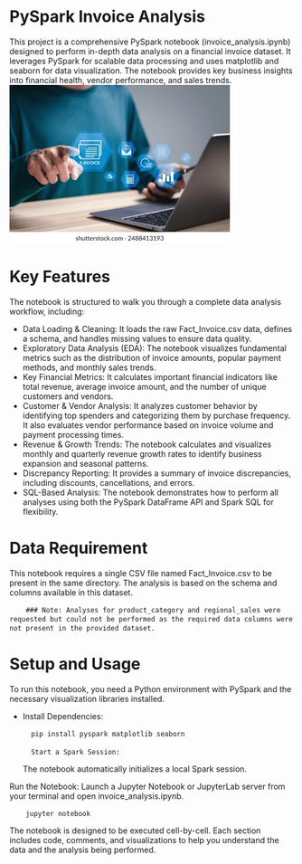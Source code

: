 # PySpark Invoice Analysis
This project is a comprehensive PySpark notebook (invoice_analysis.ipynb) designed to perform in-depth data analysis on a financial invoice dataset. It leverages PySpark for scalable data processing and uses matplotlib and seaborn for data visualization. The notebook provides key business insights into financial health, vendor performance, and sales trends.
![](https://github.com/MulukenSholaye/pyspark_receipt_analysis/blob/285061c246ab26062909d7b82b946c6754a42bf9/einvoice-online-digital-statements-concept-260nw-2488413193.webp)
# Key Features
The notebook is structured to walk you through a complete data analysis workflow, including:

* Data Loading & Cleaning: It loads the raw Fact_Invoice.csv data, defines a schema, and handles missing values to ensure data quality.
* Exploratory Data Analysis (EDA): The notebook visualizes fundamental metrics such as the distribution of invoice amounts, popular payment methods, and monthly sales trends.
* Key Financial Metrics: It calculates important financial indicators like total revenue, average invoice amount, and the number of unique customers and vendors.
* Customer & Vendor Analysis: It analyzes customer behavior by identifying top spenders and categorizing them by purchase frequency. It also evaluates vendor performance based on invoice volume and payment processing times.
* Revenue & Growth Trends: The notebook calculates and visualizes monthly and quarterly revenue growth rates to identify business expansion and seasonal patterns.
* Discrepancy Reporting: It provides a summary of invoice discrepancies, including discounts, cancellations, and errors.
* SQL-Based Analysis: The notebook demonstrates how to perform all analyses using both the PySpark DataFrame API and Spark SQL for flexibility.

# Data Requirement
This notebook requires a single CSV file named Fact_Invoice.csv to be present in the same directory. The analysis is based on the schema and columns available in this dataset.

        ### Note: Analyses for product_category and regional_sales were requested but could not be performed as the required data columns were not present in the provided dataset.

# Setup and Usage
To run this notebook, you need a Python environment with PySpark and the necessary visualization libraries installed.

* Install Dependencies:

        pip install pyspark matplotlib seaborn

        Start a Spark Session:
  The notebook automatically initializes a local Spark session.

Run the Notebook:
Launch a Jupyter Notebook or JupyterLab server from your terminal and open invoice_analysis.ipynb.

        jupyter notebook

The notebook is designed to be executed cell-by-cell. Each section includes code, comments, and visualizations to help you understand the data and the analysis being performed.
